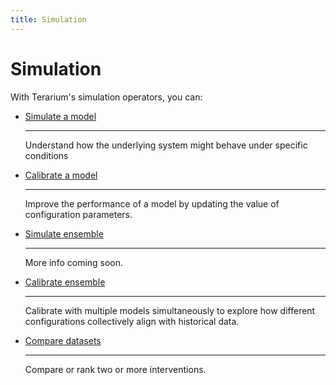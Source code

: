 ```yaml
---
title: Simulation
---
```


# Simulation

With Terarium's simulation operators, you can:

<div class="grid cards" markdown>

-   [Simulate a model](simulate-model.md)

    ---

    Understand how the underlying system might behave under specific conditions

-   [Calibrate a model](calibrate-model.md)

    ---

    Improve the performance of a model by updating the value of configuration parameters.

-   [Simulate ensemble](simulate-ensemble.md)

    ---

    More info coming soon.

-   [Calibrate ensemble](calibrate-ensemble.md)

    ---

    Calibrate with multiple models simultaneously to explore how different configurations collectively align with historical data.

-   [Compare datasets](compare-datasets.md)

    ---

    Compare or rank two or more interventions.

</div>